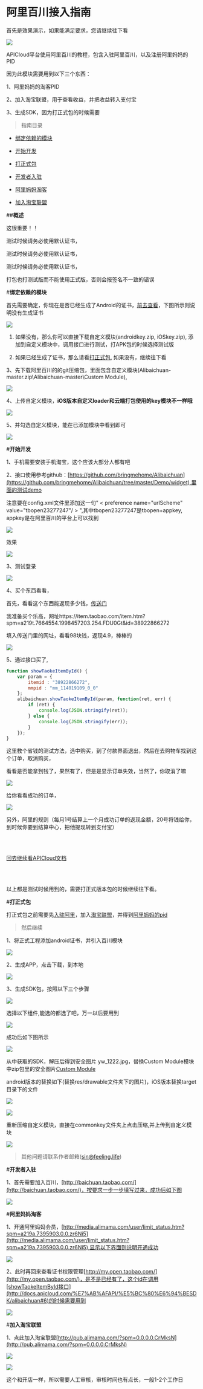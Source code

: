 # 阿里百川接入指南

首先是效果演示，如果能满足要求，您请继续往下看

![](./img/xgys.png)


APICloud平台使用阿里百川的教程，包含入驻阿里百川，以及注册阿里妈妈的PID

因为此模块需要用到以下三个东西：

1、阿里妈妈的淘客PID

2、加入淘宝联盟，用于查看收益，并把收益转入支付宝

3、生成SDK，因为打正式包的时候需要

>指南目录


* [绑定依赖的模块](#bindyilai)

* [开始开发](#开始开发)

* [打正式包](#打正式包)

* [开发者入驻](#开发者入驻)

* [阿里妈妈淘客](#阿里妈妈淘客)

* [加入淘宝联盟](#加入淘宝联盟)

##**概述**

这很重要！！

测试时候请务必使用默认证书，

测试时候请务必使用默认证书，

测试时候请务必使用默认证书，

打包也打测试版而不能使用正式版，否则会报签名不一致的错误


<div id="bindyilai"></div>

#**绑定依赖的模块**<div id="bindyilai"></div>

首先需要确定，你现在是否已经生成了Android的证书，[前去查看](http://www.apicloud.com/certificate)，下图所示则说明没有生成证书

![](./img/zs.jpg)

1. 如果没有，那么你可以直接下载自定义模块(androidkey.zip, iOSkey.zip), 添加到自定义模块中，调用接口进行测试，打APK包的时候选择测试版

2. 如果已经生成了证书，那么请看[打正式包](#打正式包), 如果没有，继续往下看

3、先下载阿里百川的的git压缩包，里面包含自定义模块(Alibaichuan-master.zip\Alibaichuan-master\Custom Module),

![](./img/xzwiki.png)

4、上传自定义模块，**iOS版本自定义loader和云端打包使用的key模块不一样哦**

![](./img/sczdy.png)

5、并勾选自定义模块，能在已添加模块中看到即可

![](./img/ytjmk.png)

<div id="开始开发"></div>

#**开始开发**

1、手机需要安装手机淘宝，这个应该大部分人都有吧

2、接口使用参考github：[https://github.com/bringmehome/Alibaichuan](https://github.com/bringmehome/Alibaichuan/tree/master/Demo/widget),里面的测试demo

注意要在config.xml文件里添加这一句" < preference name="urlScheme" value="tbopen23277247"/ > ",其中tbopen23277247是tbopen+appkey, appkey是在阿里百川的平台上可以找到

![](./img/tbopenkey.png)

效果

![](./img/tbopenkey01.png)


3、测试登录

![](./img/16.png)

4、买个东西看看，

首先，看看这个东西能返现多少钱，[传送门](http://pub.alimama.com/myunion.htm?spm=a219t.7473494.1998155389.3.ocD5gU#!/promo/self/items)

我准备买个乐高，网址https://item.taobao.com/item.htm?spm=a219t.7664554.1998457203.254.FDU0Gt&id=38922866272

填入传送门里的网址，看看98块钱，返现4.9，棒棒的

![](./img/22.png)

5、通过接口买了,

```js
function showTaokeItemById() {
	var param = {
		itemid : "38922866272",
		mmpid : "mm_114019109_0_0"
	};
	alibaichuan.showTaokeItemById(param, function(ret, err) {
		if (ret) {
			console.log(JSON.stringify(ret));
		} else {
			console.log(JSON.stringify(err));
		}
	});
}
```

这里教个省钱的测试方法，选中购买，到了付款界面退出，然后在去购物车找到这个订单，取消购买，

看看是否能拿到钱了，果然有了，但是是显示订单失效，当然了，你取消了嘛

![](./img/23.png)

给你看看成功的订单，

![](./img/24.png)

另外，阿里的规则（每月1号结算上一个月成功订单的返现金额，20号将钱给你，到时候你要到结算中心，把他提现转到支付宝）

<br/>
<br/>

[回去继续看APICloud文档](http://docs.apicloud.com/端API/开放SDK/alibaichuan)

<br/>
<br/>

以上都是测试时候用到的，需要打正式版本包的时候继续往下看。

<div id="打正式包"></div>

#**打正式包**

打正式包之前需要先[入驻阿里](#开发者入驻)，加入[淘宝联盟](#加入淘宝联盟)，并得到[阿里妈妈的pid](#阿里妈妈淘客)

>然后继续

1、将正式工程添加android证书，并引入百川模块

![](./img/01.png)

2、生成APP，点击下载，到本地

![](./img/02.png)

3、生成SDK包，按照以下三个步骤

![](./img/04.png)

选择以下组件,能选的都选了吧，万一以后要用到

![](./img/05.png)

成功后如下图所示

![](./img/06.png)

从中获取的SDK，解压后得到安全图片 yw_1222.jpg，替换Custom Module模块中zip包里的安全图片[Custom Module](https://github.com/bringmehome/Alibaichuan/tree/master/Custom%20Module)

android版本的替换如下(替换res/drawable文件夹下的图片)，iOS版本替换target目录下的文件

![](./img/yw12222.png)

![](./img/thyw1222.png)

重新压缩自定义模块，直接在commonkey文件夹上点击压缩,并上传到自定义模块

![](./img/yasuokey.png)


>其他问题请联系作者邮箱(sin@feeling.life)


<div id="开发者入驻"></div>

#**开发者入驻**

1、首先需要加入百川，[http://baichuan.taobao.com/](http://baichuan.taobao.com/)，按要求一步一步填写过来，成功后如下图

![](./img/03.png)

<div id="阿里妈妈淘客"></div>

#**阿里妈妈淘客**

1、开通阿里妈妈会员，[http://media.alimama.com/user/limit_status.htm?spm=a219a.7395903.0.0.zr6Ni5](http://media.alimama.com/user/limit_status.htm?spm=a219a.7395903.0.0.zr6Ni5),显示以下界面则说明开通成功

![](./img/07.png)

2、此时再回来查看证书权限管理[http://my.open.taobao.com/](http://my.open.taobao.com/)，是不是已经有了，这个id在调用[showTaokeItemById接口](http://docs.apicloud.com/%E7%AB%AFAPI/%E5%BC%80%E6%94%BESDK/alibaichuan#6)的时候需要用到

![](./img/08.png)

<div id="加入淘宝联盟"></div>

#**加入淘宝联盟**

1、点此加入淘宝联盟[http://pub.alimama.com/?spm=0.0.0.0.CrMksN](http://pub.alimama.com/?spm=0.0.0.0.CrMksN)

![](./img/09.png)

![](./img/10.png)

这个和开店一样，所以需要人工审核，审核时间也有点长，一般1-2个工作日